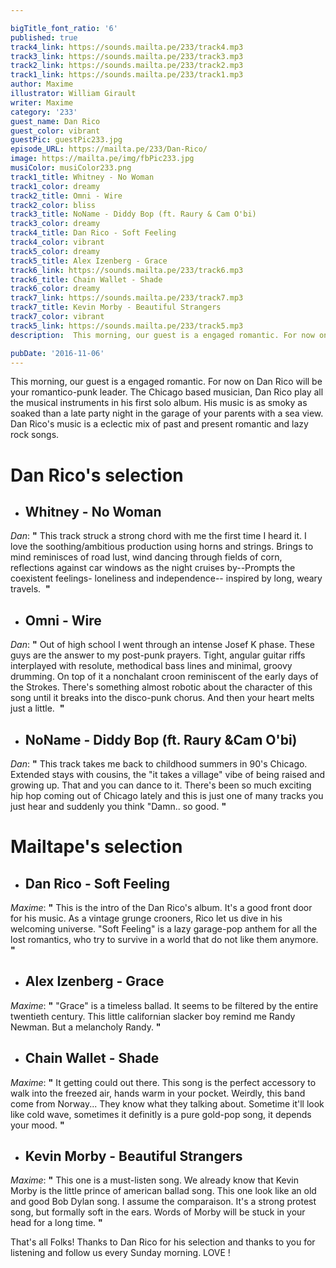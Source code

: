 ```yaml
---

bigTitle_font_ratio: '6'
published: true
track4_link: https://sounds.mailta.pe/233/track4.mp3
track3_link: https://sounds.mailta.pe/233/track3.mp3
track2_link: https://sounds.mailta.pe/233/track2.mp3
track1_link: https://sounds.mailta.pe/233/track1.mp3
author: Maxime
illustrator: William Girault
writer: Maxime
category: '233'
guest_name: Dan Rico
guest_color: vibrant
guestPic: guestPic233.jpg
episode_URL: https://mailta.pe/233/Dan-Rico/
image: https://mailta.pe/img/fbPic233.jpg
musiColor: musiColor233.png
track1_title: Whitney - No Woman
track1_color: dreamy
track2_title: Omni - Wire
track2_color: bliss
track3_title: NoName - Diddy Bop (ft. Raury & Cam O'bi)
track3_color: dreamy
track4_title: Dan Rico - Soft Feeling
track4_color: vibrant
track5_color: dreamy
track5_title: Alex Izenberg - Grace
track6_link: https://sounds.mailta.pe/233/track6.mp3
track6_title: Chain Wallet - Shade
track6_color: dreamy
track7_link: https://sounds.mailta.pe/233/track7.mp3
track7_title: Kevin Morby - Beautiful Strangers
track7_color: vibrant
track5_link: https://sounds.mailta.pe/233/track5.mp3
description:  This morning, our guest is a engaged romantic. For now on Dan Rico will be your romantico-punk leader. The Chicago based musician, Dan Rico play all the musical instruments in his first solo album. His music is as smoky as soaked than a late party night in the garage of your parents with a sea view. Dan Rico's music is a eclectic mix of past and present romantic and lazy rock songs. 

pubDate: '2016-11-06'
---
```

 This morning, our guest is a engaged romantic. For now on Dan Rico will be your romantico-punk leader. The Chicago based musician, Dan Rico play all the musical instruments in his first solo album. His music is as smoky as soaked than a late party night in the garage of your parents with a sea view. Dan Rico's music is a eclectic mix of past and present romantic and lazy rock songs. 

# **Dan Rico's selection**

+ ## Whitney - No Woman
_Dan_:  **"**  This track struck a strong chord with me the first time I heard it. I love the soothing/ambitious production using horns and strings. Brings to mind reminisces of road lust, wind dancing through fields of corn, reflections against car windows as the night cruises by--Prompts the coexistent feelings- loneliness and independence-- inspired by long, weary travels.  **"** 

+ ## Omni - Wire
_Dan_: **"** Out of high school I went through an intense Josef K phase. These guys are the answer to my post-punk prayers. Tight, angular guitar riffs interplayed with resolute, methodical bass lines and minimal, groovy drumming. On top of it a nonchalant croon reminiscent of the early days of the Strokes. There's something almost robotic about the character of this song until it breaks into the disco-punk chorus. And then your heart melts just a little.  **"** 

+ ## NoName - Diddy Bop (ft. Raury &Cam O'bi)
_Dan_:  **"**  This track takes me back to childhood summers in 90's Chicago. Extended stays with cousins, the "it takes a village" vibe of being raised and growing up. That and you can dance to it. There's been so much exciting hip hop coming out of Chicago lately and this is just one of many tracks you just hear and suddenly you think "Damn.. so good.  **"** 

# **Mailtape's selection**

+ ## Dan Rico - Soft Feeling
_Maxime_: **"** This is the intro of the Dan Rico's album. It's a good front door for his music. As a vintage grunge crooners, Rico let us dive in his welcoming universe. "Soft Feeling" is a lazy garage-pop anthem for all the lost romantics, who try to survive in a world that do not like them anymore. **"** 

+ ## Alex Izenberg - Grace
_Maxime_: **"** "Grace" is a timeless ballad. It seems to be filtered by the entire twentieth century. This little californian slacker boy remind me Randy Newman. But a melancholy Randy. **"** 

+ ## Chain Wallet - Shade
_Maxime_: **"** It getting could out there. This song is the perfect accessory to walk into the freezed air, hands warm in your pocket. Weirdly, this band come from Norway... They know what they talking about. Sometime it'll look like cold wave, sometimes it definitly is a pure gold-pop song, it depends your mood.  **"** 

+ ## Kevin Morby - Beautiful Strangers
_Maxime_: **"** This one is a must-listen song. We already know that Kevin Morby is the little prince of american ballad song. This one look like an old and good Bob Dylan song. I assume the comparaison. It's a strong protest song, but formally soft in the ears. Words of Morby will be stuck in your head for a long time.  **"** 

That's all Folks! Thanks to Dan Rico for his selection and thanks to you for listening and follow us every Sunday morning. LOVE !
